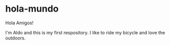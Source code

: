 # hola-mundo

Hola Amigos!

I'm Aldo and this is my first respository. I like to ride my bicycle and love the outdoors. 
